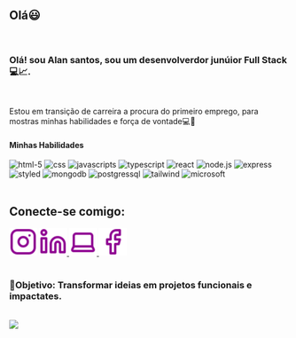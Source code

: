 <h2>Olá😃</h2>
<br>
<h3>Olá! sou Alan santos, sou um desenvolverdor junúior Full Stack💻📈.</h3>
<br>
<p>Estou em transição de carreira a procura do primeiro emprego, para mostras minhas habilidades e força de vontade💻💪</p>
<h4>Minhas Habilidades</h4>
<p align="left">
<img src="https://img.shields.io/badge/HTML5-E34F26?style=for-the-badge&logo=html5&logoColor=white" alt="html-5">
<img src="https://img.shields.io/badge/CSS-239120?&style=for-the-badge&logo=css3&logoColor=white" alt="css">
<img src="https://img.shields.io/badge/JavaScript-F7DF1E?style=for-the-badge&logo=javascript&logoColor=black" alt="javascripts">
<img src="https://img.shields.io/badge/TypeScript-007ACC?style=for-the-badge&logo=typescript&logoColor=white" alt="typescript">
<img src="https://img.shields.io/badge/React-20232A?style=for-the-badge&logo=react&logoColor=61DAFB" alt="react">
<img src="https://img.shields.io/badge/Node.js-43853D?style=for-the-badge&logo=node.js&logoColor=white" alt="node.js">
<img src="https://img.shields.io/badge/Express.js-404D59?style=for-the-badge" alt="express">
<img src="https://img.shields.io/badge/styled--components-DB7093?style=for-the-badge&logo=styled-components&logoColor=white" alt="styled">
<img src="https://img.shields.io/badge/MongoDB-4EA94B?style=for-the-badge&logo=mongodb&logoColor=white" alt="mongodb">
<img src="https://img.shields.io/badge/PostgreSQL-316192?style=for-the-badge&logo=postgresql&logoColor=white" alt="postgressql">
   
<img src="https://img.shields.io/badge/Tailwind_CSS-38B2AC?style=for-the-badge&logo=tailwind-css&logoColor=white" alt="tailwind">
<img src="https://img.shields.io/badge/Microsoft-666666?style=for-the-badge&logo=microsoft&logoColor=white" alt="microsoft">
   
  
<br>
<br>
<h2>Conecte-se comigo:</h2>
<p align="left>
<a href="https://www.instagram.com/alan_santossan?igsh=NTJhamFtZHJhZHhx">
  <img src="instagram.svg" width="50" alt="instagram">
</a>
<a href="https://www.linkedin.com/in/alan-dos-santoss">
  <img src="linkedin.svg" width="50" alt="linkedin">
</a>
<a href="https://alansantos401.github.io/Portfolio">
  <img src="laptop.svg" width="50" alt="portfolio">
</a>   
<a href="https://www.facebook.com/share/15nngZo8R2/">
  <img src="facebook.svg" width="50" alt="facebook">
</a>
  <br>
  <br>
  <h3>🎯Objetivo: Transformar ideias em projetos funcionais e impactates.</h3>
  <bR>
<img src="https://media2.dev.to/dynamic/image/width=800%2Cheight=%2Cfit=scale-down%2Cgravity=auto%2Cformat=auto/https%3A%2F%2Fmedia1.tenor.com%2Fimages%2F0c34272909ee2a4db5606a014082312b%2Ftenor.gif%3Fitemid%3D15828752">

